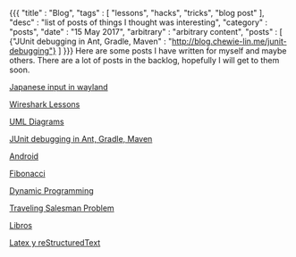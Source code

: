 {{{
  "title" : "Blog",
  "tags" : [ "lessons", "hacks", "tricks", "blog post" ],
  "desc" : "list of posts of things I thought was interesting",
  "category" : "posts",
  "date" : "15 May 2017",
  "arbitrary" : "arbitrary content",
  "posts" : [
{"JUnit debugging in Ant, Gradle, Maven" : "http://blog.chewie-lin.me/junit-debugging"}
]
}}}
Here are some posts I have written for myself and maybe others.
There are a lot of posts in the backlog, hopefully I will get to them soon.

[Japanese input in wayland](https://blog.chewie-lin.me/uim)

[Wireshark Lessons](https://blog.chewie-lin.me/wireshark)

[UML Diagrams](https://blog.chewie-lin.me/diagram)

[JUnit debugging in Ant, Gradle, Maven](https://blog.chewie-lin.me/junit-debugging)

[Android](https://blog.chewie-lin.me/android)

[Fibonacci](https://blog.chewie-lin.me/fib)

[Dynamic Programming](https://blog.chewie-lin.me/dp)

[Traveling Salesman Problem](https://blog.chewie-lin.me/tsp)

[Libros](https://blog.chewie-lin.me/libros)

[Latex y reStructuredText](https://blog.chewie-lin.me/latex)
